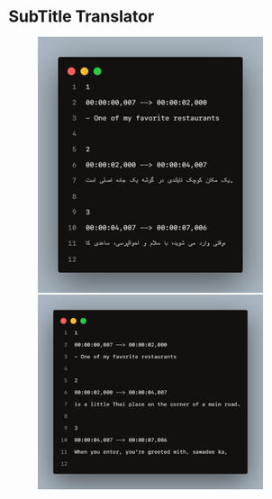 # SubTitle Translator 

<div align="center">
  <kbd>
    <img src="src/pic1.png" width = 400/>
    <img src="src/pic2.png" width = 400/>
  </kbd>
</div>